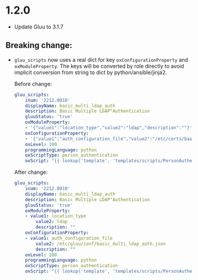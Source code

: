 # 1.2.0

- Update Gluu to 3.1.7

## Breaking change:

- `gluu_scripts` now uses a real dict for key `oxConfigurationProperty` and `oxModuleProperty`.
The keys will be converted by role directly to avoid implicit conversion from string to dict by python/ansible/jinja2.

    Before change:
    ```yaml
    gluu_scripts:
        inum: '2212.0010'
        displayName: basic_multi_ldap_auth
        description: Basic Multiple LDAP"Authentication
        gluuStatus: 'true'
        oxModuleProperty:
        - '{"value1":"location_type","value2":"ldap","description":""}'
        oxConfigurationProperty:
        - '{"value1":"auth_configuration_file","value2":"/etc/certs/basic_multi_ldap_auth.json","description":""}'
        oxLevel: 100
        programmingLanguage: python
        oxScriptType: person_authentication
        oxScript: "{{ lookup('template', 'templates/scripts/PersonAuthentication/BasicMultipleLdapAuth.py') }}"
    ```

    After change:
    ```yaml
    gluu_scripts:
        inum: '2212.0010'
        displayName: basic_multi_ldap_auth
        description: Basic Multiple LDAP"Authentication
        gluuStatus: 'true'
        oxModuleProperty:
        - value1: location_type
            value2: ldap
            description: ""
        oxConfigurationProperty:
        - value1: auth_configuration_file
            value2: /etc/gluu/conf/basic_multi_ldap_auth.json
            description: ""
        oxLevel: 100
        programmingLanguage: python
        oxScriptType: person_authentication
        oxScript: "{{ lookup('template', 'templates/scripts/PersonAuthentication/BasicMultipleLdapAuth.py') }}"
    ```
